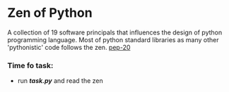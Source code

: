 # Zen of Python
A collection of 19 software principals that influences the design of python programming language.
Most of python standard libraries as many other 'pythonistic' code follows the zen.
[pep-20](https://www.python.org/dev/peps/pep-0020)
### Time fo task:
- run ***task.py*** and read the zen

<!--stackedit_data:
eyJoaXN0b3J5IjpbODk4NTk1NTg5XX0=
-->